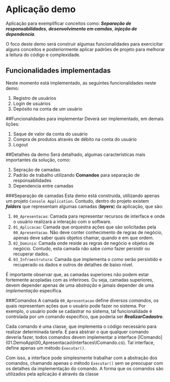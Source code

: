 # Aplicação demo
Aplicação para exemplificar conceitos como: ***Separação de responsabilidades***, ***desenvolvimento em camdas***, ***injeção de dependencia***.

O foco deste demo será construir algumas funcionalidades para exercicitar alguns conceitos e posteriormente aplicar padrões de projeto para melhorar a leitura do código e complexidade.

## Funcionalidades implementadas
Neste momento está implementado, as seguintes funcionalidades neste demo:

1. Registro de usuários
2. Login de usuários
3. Depósito na conta de um usuário        

##Funcionalidades para implementar
Deverá ser implementado, em demais lições:

1. Saque de valor da conta do usuário
2. Compra de produtos através de débito na conta do usuário
3. Logout

##Detalhes da demo
Será detalhado, algumas caracteristicas mais importantes da solução, como:

1. Sepração de camadas
2. Padrão de trabalho utilizando **Comandos** para separação de responsabilidades
3. Dependencia entre camadas

###Separação de camadas	
Esta demo está construída, utilizando apenas um projeto `Console Application`. Contudo, dentro do projeto existem ***folders*** que representam algumas camadas (***layers***) da aplicação, que são:

1. ```00_Apresentacao```: Camada para representar recursos de interface e onde o usuário realizará a interação com o software.
2. ```01_Aplicacao```: Camada que orquestra ações que são solicitadas pela ```00_Apresentacao```. Não deve conter conhecimento de regras de negócio, apenas deve saber quais objetos chamar, quando e em que ordem.
3. ```02_Dominio```: Camada onde reside as regras de negócio e objetos de negócio. Contudo, esta camada não sabe *como* fazer persistir ou recuperar dados.
4. ```03_Infraestrutura```: Camada que implementa o *como* serão persistido e recuperado os dados e outros de detalhes de baixo nível.
		
É importante observar que, as camadas superiores não podem estar fortemente acopladas com as inferiroes. Ou seja, camadas superiores, devem depender apenas de uma *abstração* e jamais depender de uma *implementação* específica.

###Comandos	
A camada ```00_Apresentacao``` define diversos *comandos*, os quais representam ações que o usuário pode fazer no sistema. Por exemplo, o usuário pode se cadastrar no sistema, tal funcionalidade é controlada por um comando específico, que poderia ser ***RealizarCadastro***.

Cada comando é uma classe, que implementa o código necessário para realizar determinada tarefa. E para abstrair o que qualquer comando deveria fazer, todos comandos devem implementar a interface [IComando] (01.DemoApp\00_Apresentacao\Interfaces\IComando.cs). Tal interface, define apenas um método ```Executar()```.

Com isso, a interface pode simplesmente trabalhar com a abstração dos comandos, chamando apenas o método ```Executar()``` sem se preocupar com os detalhes da implementação do comando.
A forma que os comandos são utilizados pela aplicação é através da classe
	
